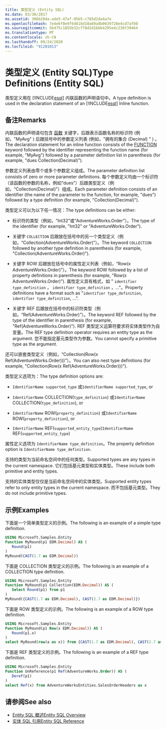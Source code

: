 ```yaml
---
title: 类型定义 (Entity SQL)
ms.date: 03/30/2017
ms.assetid: 306b204a-ade5-47ef-95b5-c785d2da4a7e
ms.openlocfilehash: 7e4e6f0e9f64816d10a69a8b0639728e4cd7af80
ms.sourcegitcommit: 5b475c1855b32cf78d2d1bbb4295e4c236f39464
ms.translationtype: MT
ms.contentlocale: zh-CN
ms.lasthandoff: 09/24/2020
ms.locfileid: "91201013"
---
```

# <a name="type-definitions-entity-sql"></a><span data-ttu-id="d4ca2-102">类型定义 (Entity SQL)</span><span class="sxs-lookup"><span data-stu-id="d4ca2-102">Type Definitions (Entity SQL)</span></span>

<span data-ttu-id="d4ca2-103">类型定义用在 [!INCLUDE[esql](../../../../../../includes/esql-md.md)] 内联函数的声明语句中。</span><span class="sxs-lookup"><span data-stu-id="d4ca2-103">A type definition is used in the declaration statement of an [!INCLUDE[esql](../../../../../../includes/esql-md.md)] Inline function.</span></span>  
  
## <a name="remarks"></a><span data-ttu-id="d4ca2-104">备注</span><span class="sxs-lookup"><span data-stu-id="d4ca2-104">Remarks</span></span>  

 <span data-ttu-id="d4ca2-105">内联函数的声明语句包含 [函数](function-entity-sql.md) 关键字，后跟表示函数名称的标识符 (例如，"MyAvg" ) 后跟括号中的参数定义列表 (例如，"拥有的集合 (Decimal) " ) 。</span><span class="sxs-lookup"><span data-stu-id="d4ca2-105">The declaration statement for an inline function consists of the [FUNCTION](function-entity-sql.md) keyword followed by the identifier representing the function name (for example, "MyAvg") followed by a parameter definition list in parenthesis (for example, "dues Collection(Decimal)").</span></span>  
  
 <span data-ttu-id="d4ca2-106">参数定义列表由零个或多个参数定义组成。</span><span class="sxs-lookup"><span data-stu-id="d4ca2-106">The parameter definition list consists of zero or more parameter definitions.</span></span> <span data-ttu-id="d4ca2-107">每个参数定义均由一个标识符（该函数的参数的名称，例如“dues”）后跟类型定义（例如，“Collection(Decimal)”）组成。</span><span class="sxs-lookup"><span data-stu-id="d4ca2-107">Each parameter definition consists of an identifier (the name of the parameter to the function, for example, "dues") followed by a type definition (for example, "Collection(Decimal)").</span></span>  
  
 <span data-ttu-id="d4ca2-108">类型定义可以为以下任一情况：</span><span class="sxs-lookup"><span data-stu-id="d4ca2-108">The type definitions can be either:</span></span>  
  
- <span data-ttu-id="d4ca2-109">标识符的类型（例如，“Int32”或“AdventureWorks.Order”）。</span><span class="sxs-lookup"><span data-stu-id="d4ca2-109">The type of the identifier (for example, "Int32" or "AdventureWorks.Order").</span></span>  
  
- <span data-ttu-id="d4ca2-110">关键字 `COLLECTION` 后跟放在括号中的另一个类型定义（例如，“Collection(AdventureWorks.Order)”）。</span><span class="sxs-lookup"><span data-stu-id="d4ca2-110">The keyword `COLLECTION` followed by another type definition in parenthesis (for example, "Collection(AdventureWorks.Order)").</span></span>  
  
- <span data-ttu-id="d4ca2-111">关键字 ROW 后跟放在括号中的属性定义列表（例如，“Row(x AdventureWorks.Order)”）。</span><span class="sxs-lookup"><span data-stu-id="d4ca2-111">The keyword ROW followed by a list of property definitions in parenthesis (for example, "Row(x AdventureWorks.Order)").</span></span> <span data-ttu-id="d4ca2-112">属性定义具有格式，如 " `identifier type_definition` ， `identifier type_definition` ，..."。</span><span class="sxs-lookup"><span data-stu-id="d4ca2-112">Property definitions have a format such as "`identifier type_definition`, `identifier type_definition`, ...".</span></span>  
  
- <span data-ttu-id="d4ca2-113">关键字 REF 后跟放在括号中的标识符类型（例如，“Ref(AdventureWorks.Order)”）。</span><span class="sxs-lookup"><span data-stu-id="d4ca2-113">The keyword REF followed by the type of the identifier in parenthesis (for example, "Ref(AdventureWorks.Order)").</span></span> <span data-ttu-id="d4ca2-114">REF 类型定义运算符要求将实体类型作为自变量。</span><span class="sxs-lookup"><span data-stu-id="d4ca2-114">The REF type definition operator requires an entity type as the argument.</span></span> <span data-ttu-id="d4ca2-115">您不能指定基元类型作为参数。</span><span class="sxs-lookup"><span data-stu-id="d4ca2-115">You cannot specify a primitive type as the argument.</span></span>  
  
 <span data-ttu-id="d4ca2-116">还可以嵌套类型定义（例如，“Collection(Row(x Ref(AdventureWorks.Order)))”）。</span><span class="sxs-lookup"><span data-stu-id="d4ca2-116">You can also nest type definitions (for example, "Collection(Row(x Ref(AdventureWorks.Order)))").</span></span>  
  
 <span data-ttu-id="d4ca2-117">类型定义选项为：</span><span class="sxs-lookup"><span data-stu-id="d4ca2-117">The type definition options are:</span></span>  
  
- <span data-ttu-id="d4ca2-118">`IdentifierName supported_type` 或</span><span class="sxs-lookup"><span data-stu-id="d4ca2-118">`IdentifierName supported_type`, or</span></span>  
  
- <span data-ttu-id="d4ca2-119">`IdentifierName` COLLECTION(`type_definition`) 或</span><span class="sxs-lookup"><span data-stu-id="d4ca2-119">`IdentifierName` COLLECTION(`type_definition`), or</span></span>  
  
- <span data-ttu-id="d4ca2-120">`IdentifierName` ROW(`property_definition`) 或</span><span class="sxs-lookup"><span data-stu-id="d4ca2-120">`IdentifierName` ROW(`property_definition`), or</span></span>  
  
- <span data-ttu-id="d4ca2-121">`IdentifierName` REF(`supported_entity_type`)</span><span class="sxs-lookup"><span data-stu-id="d4ca2-121">`IdentifierName` REF(`supported_entity_type`)</span></span>  
  
 <span data-ttu-id="d4ca2-122">属性定义选项为 `IdentifierName type_definition`。</span><span class="sxs-lookup"><span data-stu-id="d4ca2-122">The property definition option is `IdentifierName type_definition`.</span></span>  
  
 <span data-ttu-id="d4ca2-123">支持的类型为当前命名空间中的任何类型。</span><span class="sxs-lookup"><span data-stu-id="d4ca2-123">Supported types are any types in the current namespace.</span></span> <span data-ttu-id="d4ca2-124">它们包括基元类型和实体类型。</span><span class="sxs-lookup"><span data-stu-id="d4ca2-124">These include both primitive and entity types.</span></span>  
  
 <span data-ttu-id="d4ca2-125">支持的实体类型仅仅是当前命名空间中的实体类型。</span><span class="sxs-lookup"><span data-stu-id="d4ca2-125">Supported entity types refer to only entity types in the current namespace.</span></span> <span data-ttu-id="d4ca2-126">而不包括基元类型。</span><span class="sxs-lookup"><span data-stu-id="d4ca2-126">They do not include primitive types.</span></span>  
  
## <a name="examples"></a><span data-ttu-id="d4ca2-127">示例</span><span class="sxs-lookup"><span data-stu-id="d4ca2-127">Examples</span></span>  

 <span data-ttu-id="d4ca2-128">下面是一个简单类型定义的示例。</span><span class="sxs-lookup"><span data-stu-id="d4ca2-128">The following is an example of a simple type definition.</span></span>  
  
```sql  
USING Microsoft.Samples.Entity  
Function MyRound(p1 EDM.Decimal) AS (  
   Round(p1)  
)  
MyRound(CAST(1.7 as EDM.Decimal))  
```  
  
 <span data-ttu-id="d4ca2-129">下面是 COLLECTION 类型定义的示例。</span><span class="sxs-lookup"><span data-stu-id="d4ca2-129">The following is an example of a COLLECTION type definition.</span></span>  
  
```sql  
USING Microsoft.Samples.Entity  
Function MyRound(p1 Collection(EDM.Decimal)) AS (  
   Select Round(p1) from p1  
)  
MyRound({CAST(1.7 as EDM.Decimal), CAST(2.7 as EDM.Decimal)})  
```  
  
 <span data-ttu-id="d4ca2-130">下面是 ROW 类型定义的示例。</span><span class="sxs-lookup"><span data-stu-id="d4ca2-130">The following is an example of a ROW type definition.</span></span>  
  
```sql  
USING Microsoft.Samples.Entity  
Function MyRound(p1 Row(x EDM.Decimal)) AS (  
   Round(p1.x)  
)  
select MyRound(row(a as x)) from {CAST(1.7 as EDM.Decimal), CAST(2.7 as EDM.Decimal)} as a  
```  
  
 <span data-ttu-id="d4ca2-131">下面是 REF 类型定义的示例。</span><span class="sxs-lookup"><span data-stu-id="d4ca2-131">The following is an example of a REF type definition.</span></span>  
  
```sql  
USING Microsoft.Samples.Entity  
Function UnReference(p1 Ref(AdventureWorks.Order)) AS (  
   Deref(p1)  
)  
select Ref(x) from AdventureWorksEntities.SalesOrderHeaders as x  
```  
  
## <a name="see-also"></a><span data-ttu-id="d4ca2-132">请参阅</span><span class="sxs-lookup"><span data-stu-id="d4ca2-132">See also</span></span>

- [<span data-ttu-id="d4ca2-133">Entity SQL 概述</span><span class="sxs-lookup"><span data-stu-id="d4ca2-133">Entity SQL Overview</span></span>](entity-sql-overview.md)
- [<span data-ttu-id="d4ca2-134">实体 SQL 引用</span><span class="sxs-lookup"><span data-stu-id="d4ca2-134">Entity SQL Reference</span></span>](entity-sql-reference.md)
